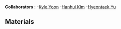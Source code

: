 
**Collaborators** : 
 -[Kyle Yoon](https://github.com/kyle1214) 
 -[Hanhui Kim](https://github.com/hhkim0)
 -[Hyeontaek Yu](https://github.com/RokiLord)



## Materials
